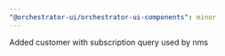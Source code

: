```yaml
---
"@orchestrator-ui/orchestrator-ui-components": minor
---
```


Added customer with subscription query used by nms
